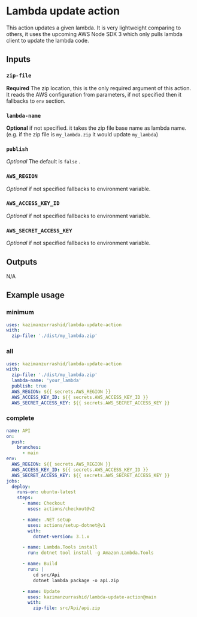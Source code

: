 # Lambda update action

This action updates a given lambda. It is very lightweight comparing to others, it uses the upcoming AWS Node SDK 3 which only pulls lambda client to update the lambda code.
 
## Inputs

### `zip-file`

**Required** The zip location, this is the only required argument of this action. It reads the AWS configuration from parameters,
if not specified then it fallbacks to `env` section.

### `lambda-name`

**Optional** if not specified. it takes the zip file base name as lambda name. (e.g. if the zip file is `my_lambda.zip` it would update `my_lambda`)

### `publish`

_Optional_ The default is `false`
.

### `AWS_REGION`

_Optional_ if not specified fallbacks to environment variable.

### `AWS_ACCESS_KEY_ID`

_Optional_ if not specified fallbacks to environment variable.

### `AWS_SECRET_ACCESS_KEY`

_Optional_ if not specified fallbacks to environment variable.

## Outputs

N/A

## Example usage

### minimum

```yaml
uses: kazimanzurrashid/lambda-update-action
with:
  zip-file: './dist/my_lambda.zip'
```

### all

```yaml
uses: kazimanzurrashid/lambda-update-action
with:
  zip-file: './dist/my_lambda.zip'
  lambda-name: 'your_lambda'
  publish: true
  AWS_REGION: ${{ secrets.AWS_REGION }}
  AWS_ACCESS_KEY_ID: ${{ secrets.AWS_ACCESS_KEY_ID }}
  AWS_SECRET_ACCESS_KEY: ${{ secrets.AWS_SECRET_ACCESS_KEY }}
```

### complete

```yaml
name: API
on:
  push:
    branches:
      - main
env:
  AWS_REGION: ${{ secrets.AWS_REGION }}
  AWS_ACCESS_KEY_ID: ${{ secrets.AWS_ACCESS_KEY_ID }}
  AWS_SECRET_ACCESS_KEY: ${{ secrets.AWS_SECRET_ACCESS_KEY }}
jobs:
  deploy:
    runs-on: ubuntu-latest
    steps:
      - name: Checkout
        uses: actions/checkout@v2

      - name: .NET setup
        uses: actions/setup-dotnet@v1
        with:
          dotnet-version: 3.1.x

      - name: Lambda.Tools install
        run: dotnet tool install -g Amazon.Lambda.Tools

      - name: Build
        run: |
          cd src/Api
          dotnet lambda package -o api.zip

      - name: Update
        uses: kazimanzurrashid/lambda-update-action@main
        with:
          zip-file: src/Api/api.zip
```
